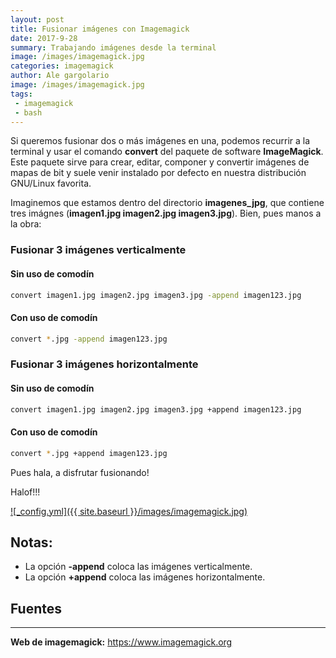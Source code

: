 ```yaml
---
layout: post
title: Fusionar imágenes con Imagemagick
date: 2017-9-28
summary: Trabajando imágenes desde la terminal
image: /images/imagemagick.jpg
categories: imagemagick 
author: Ale gargolario
image: /images/imagemagick.jpg
tags: 
 - imagemagick
 - bash
---
```


Si queremos fusionar dos o más imágenes en una, podemos recurrir a la terminal y usar el comando **convert** del paquete de software
**ImageMagick**. Este paquete sirve para crear, editar, componer y convertir imágenes de mapas de bit y suele venir instalado por 
defecto en nuestra distribución GNU/Linux favorita.

Imaginemos que estamos dentro del directorio **imagenes_jpg**, que contiene tres imágnes (**imagen1.jpg imagen2.jpg imagen3.jpg**). 
Bien, pues manos a la obra:

### Fusionar 3 imágenes verticalmente

#### Sin uso de comodín

```bash
convert imagen1.jpg imagen2.jpg imagen3.jpg -append imagen123.jpg 
```
#### Con uso de comodín

```bash
convert *.jpg -append imagen123.jpg 
```


### Fusionar 3 imágenes horizontalmente

#### Sin uso de comodín

```bash
convert imagen1.jpg imagen2.jpg imagen3.jpg +append imagen123.jpg 
```
#### Con uso de comodín

```bash
convert *.jpg +append imagen123.jpg 
```

Pues hala, a disfrutar fusionando!

Halof!!!


[![_config.yml]({{ site.baseurl }}/images/imagemagick.jpg)](https://www.imagemagick.org)

## Notas:
+ La opción **-append** coloca las imágenes verticalmente.
+ La opción **+append** coloca las imágenes horizontalmente.

## Fuentes
*** 

**Web de imagemagick:** <https://www.imagemagick.org>
